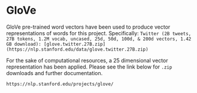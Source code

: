 # GloVe

GloVe pre-trained word vectors have been used to produce vector representations of words for this project. Specifically:
`Twitter (2B tweets, 27B tokens, 1.2M vocab, uncased, 25d, 50d, 100d, & 200d vectors, 1.42 GB download): [glove.twitter.27B.zip](https://nlp.stanford.edu/data/glove.twitter.27B.zip)`

For the sake of computational resources, a 25 dimensional vector representation has been applied. Please see the link below for `.zip` downloads and further documentation.

`https://nlp.stanford.edu/projects/glove/`